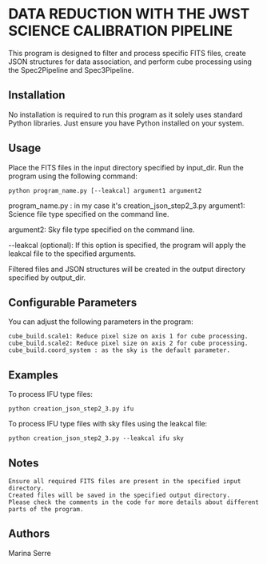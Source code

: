 # DATA REDUCTION WITH THE JWST SCIENCE CALIBRATION PIPELINE 

This program is designed to filter and process specific FITS files, create JSON structures for data association, and perform cube processing using the Spec2Pipeline and Spec3Pipeline.

## Installation

No installation is required to run this program as it solely uses standard Python libraries. Just ensure you have Python installed on your system.

## Usage

Place the FITS files in the input directory specified by input_dir.
Run the program using the following command:

    python program_name.py [--leakcal] argument1 argument2 

program_name.py : in my case it's creation_json_step2_3.py
argument1: Science file type specified on the command line.

argument2: Sky file type specified on the command line.

--leakcal (optional): If this option is specified, the program will apply the leakcal file to the specified arguments.

Filtered files and JSON structures will be created in the output directory specified by output_dir.

## Configurable Parameters

You can adjust the following parameters in the program:

    cube_build.scale1: Reduce pixel size on axis 1 for cube processing.
    cube_build.scale2: Reduce pixel size on axis 2 for cube processing.
    cube_build.coord_system : as the sky is the default parameter.


## Examples

To process IFU type files:

    python creation_json_step2_3.py ifu

To process IFU type files with sky files using the leakcal file:

    python creation_json_step2_3.py --leakcal ifu sky 

## Notes
    Ensure all required FITS files are present in the specified input directory.
    Created files will be saved in the specified output directory.
    Please check the comments in the code for more details about different parts of the program.

## Authors

Marina Serre
